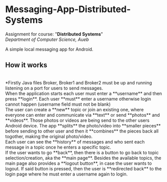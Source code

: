 # Messaging-App-Distributed-Systems

Assignment for course: "**Distributed Systems**"
<br>*Department of Computer Science, Aueb*

A simple local messaging app for Android.


## **How it works** 
<br>
*Firstly Java files Broker, Broker1 and Broker2 must be up and running listening on a port for users to send messages.<br>
When the application starts each user must enter a **username** and then press **login**. Each user **must** enter a username otherwise login cannot happen (username field must not be blank)<br>
The user can create a **new** topic or join an existing one, where everyone can enter and communicate via **text** or send **photos** and **videos**.
Those photos or videos are being send to the other users Android device.
The app **splits** the photo/video into **smaller pieces** before sending to other user and then it **combines** the pieces back all togother, making the original photo/video.<br>
Each user can see the **history** of messages and who sent each message in a topic once he enters a specific topic.<br>
If the user wants to go **back**, then there is a button to go back to topic selection/creation, aka the **main page**.
Besides the available topics, the main page also provides a **logout button**, in case the user wants to logout.
If said button is pressed, then the user is **redirected back** to the login page where he must enter a username again to login.

